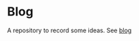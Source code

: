 # Blog

A repository to record some ideas. See [blog](https://github.com/zhouhaibing089/Blog/issues)
